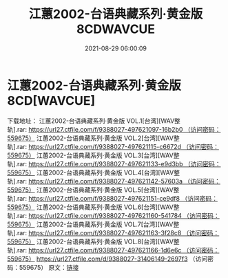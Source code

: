 ﻿---
title: 江蕙2002-台语典藏系列·黄金版8CDWAVCUE
date: 2021-08-29 06:00:09
categories: 合集系列
tags: 华语中文
---
# 江蕙2002-台语典藏系列·黄金版8CD[WAVCUE]

下载地址：
江蕙2002-台语典藏系列·黄金版 VOL.1[台湾][WAV整轨].rar: https://url27.ctfile.com/f/9388027-497621097-16b2b0 （访问密码：559675）
江蕙2002-台语典藏系列·黄金版 VOL.2[台湾][WAV整轨].rar: https://url27.ctfile.com/f/9388027-497621115-c6672d （访问密码：559675）
江蕙2002-台语典藏系列·黄金版 VOL.3[台湾][WAV整轨].rar: https://url27.ctfile.com/f/9388027-497621133-e9d3bb （访问密码：559675）
江蕙2002-台语典藏系列·黄金版 VOL.4[台湾][WAV整轨].rar: https://url27.ctfile.com/f/9388027-497621142-57603a （访问密码：559675）
江蕙2002-台语典藏系列·黄金版 VOL.5[台湾][WAV整轨].rar: https://url27.ctfile.com/f/9388027-497621151-ce9df8 （访问密码：559675）
江蕙2002-台语典藏系列·黄金版 VOL.6[台湾][WAV整轨].rar: https://url27.ctfile.com/f/9388027-497621160-541784 （访问密码：559675）
江蕙2002-台语典藏系列·黄金版 VOL.7[台湾][WAV整轨].rar: https://url27.ctfile.com/f/9388027-497621163-3f28c8 （访问密码：559675）
江蕙2002-台语典藏系列·黄金版 VOL.8[台湾][WAV整轨].rar: https://url27.ctfile.com/f/9388027-497621166-1d6e6c （访问密码：559675）
https://url27.ctfile.com/d/9388027-31406149-2697f3
（访问密码：559675）
原文：[链接](https://blog.sina.com.cn/s/blog_1647c7e7601030tm6.html)